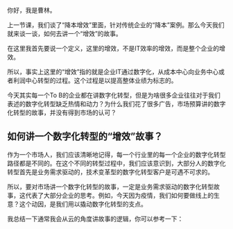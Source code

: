 你好，我是曹林。

上一节课，我们谈了“降本增效”里面，针对传统企业的“降本”案例。那么今天我们就来谈一谈，如何去讲一个“增效”的故事。

在这里我首先要说一个定义，这里的增效，不是IT效率的增效，而是整个企业的增效。

所以，事实上这里的“增效”指的就是企业IT通过数字化，从成本中心向业务中心或者利润中心转型的过程。这个过程是以提高整体业绩为标志的。

今天其实每一个To B的企业都在讲数字化转型，但是为啥很多企业往往对于我们表述的数字化转型缺乏热情和动力？为什么我们花了很多广告，市场预算讲的数字化转型的故事，并没有得到市场的认可？

## 如何讲一个数字化转型的“增效”故事？

作为一个市场人，我们应该清晰地记得，每一个行业里的每一个企业的数字化转型路径都是不同的。在这个不同的转型过程中，我们应该意识到，大部分人的数字化转型首先是业务需求驱动的，技术变革型的数字化转型客户是可遇不可求的。

所以，要对市场讲一个数字化转型的故事，一定是业务需求驱动的数字化转型故事，这代表了大部分企业的思考。例如，今天因为疫情，我们如何要做线上的生意？这个动因，是我们用以撬动数字化转型的支点。

我总结一下通常我会从云的角度讲故事的逻辑，你可以参考一下：